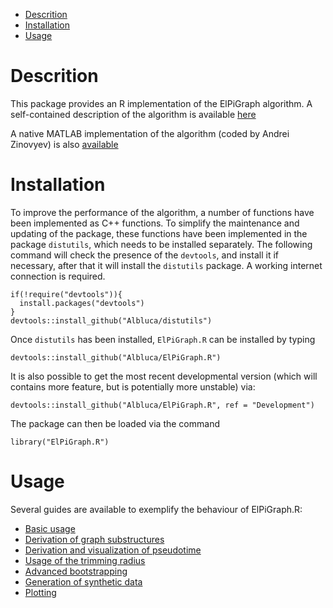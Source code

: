 -   [Descrition](#descrition)
-   [Installation](#installation)
-   [Usage](#usage)

Descrition
==========

This package provides an R implementation of the ElPiGraph algorithm. A
self-contained description of the algorithm is available
[here](https://github.com/auranic/Elastic-principal-graphs/blob/master/ElPiGraph_Methods.pdf)

A native MATLAB implementation of the algorithm (coded by Andrei
Zinovyev) is also
[available](https://github.com/auranic/Elastic-principal-graphs)

Installation
============

To improve the performance of the algorithm, a number of functions have
been implemented as C++ functions. To simplify the maintenance and
updating of the package, these functions have been implemented in the
package `distutils`, which needs to be installed separately. The
following command will check the presence of the `devtools`, and install
it if necessary, after that it will install the `distutils` package. A
working internet connection is required.

    if(!require("devtools")){
      install.packages("devtools")
    }
    devtools::install_github("Albluca/distutils")  

Once `distutils` has been installed, `ElPiGraph.R` can be installed by
typing

    devtools::install_github("Albluca/ElPiGraph.R")

It is also possible to get the most recent developmental version (which
will contains more feature, but is potentially more unstable) via:

    devtools::install_github("Albluca/ElPiGraph.R", ref = "Development")

The package can then be loaded via the command

    library("ElPiGraph.R")

Usage
=====

Several guides are available to exemplify the behaviour of ElPiGraph.R:

-   [Basic usage](guides/base.md)
-   [Derivation of graph substructures](guides/struct.md)
-   [Derivation and visualization of pseudotime](guides/struct.md)
-   [Usage of the trimming radius](guides/trim.md)
-   [Advanced bootstrapping](guides/boot.md)
-   [Generation of synthetic data](guides/synth.md)
-   [Plotting](guides/plotting.md)
